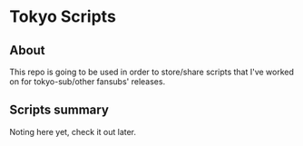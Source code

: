 # Tokyo Scripts
## About
This repo is going to be used in order to store/share scripts that I've worked on for tokyo-sub/other fansubs' releases.

## Scripts summary
Noting here yet, check it out later.